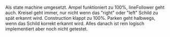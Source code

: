 Als state machine umgesetzt. Ampel funktioniert zu 100%, lineFollower geht auch. Kreisel geht immer, nur nicht wenn das "right" oder "left" Schild zu spät erkannt wird. Construction klappt zu 100%. Parken geht halbwegs, wenn das Schild korrekt erkannt wird. Alles danach ist rein logisch implementiert aber noch nicht getestet.
